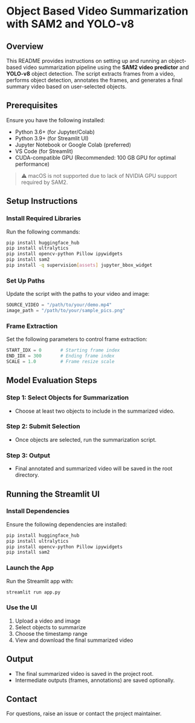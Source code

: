 # Object Based Video Summarization with SAM2 and YOLO-v8

## Overview

This README provides instructions on setting up and running an object-based video summarization pipeline using the **SAM2 video predictor** and **YOLO-v8** object detection. The script extracts frames from a video, performs object detection, annotates the frames, and generates a final summary video based on user-selected objects.

## Prerequisites

Ensure you have the following installed:

- Python 3.6+ (for Jupyter/Colab)
- Python 3.9+ (for Streamlit UI)
- Jupyter Notebook or Google Colab (preferred)
- VS Code (for Streamlit)
- CUDA-compatible GPU (Recommended: 100 GB GPU for optimal performance)

> ⚠️ macOS is not supported due to lack of NVIDIA GPU support required by SAM2.

## Setup Instructions

### Install Required Libraries

Run the following commands:

```bash
pip install huggingface_hub
pip install ultralytics
pip install opencv-python Pillow ipywidgets
pip install sam2
pip install -q supervision[assets] jupyter_bbox_widget
```

### Set Up Paths

Update the script with the paths to your video and image:

```python
SOURCE_VIDEO = "/path/to/your/demo.mp4"
image_path = "/path/to/your/sample_pics.png"
```

### Frame Extraction

Set the following parameters to control frame extraction:

```python
START_IDX = 0       # Starting frame index
END_IDX = 300       # Ending frame index
SCALE = 1.0         # Frame resize scale
```

## Model Evaluation Steps

### Step 1: Select Objects for Summarization

- Choose at least two objects to include in the summarized video.

### Step 2: Submit Selection

- Once objects are selected, run the summarization script.

### Step 3: Output

- Final annotated and summarized video will be saved in the root directory.

## Running the Streamlit UI

### Install Dependencies

Ensure the following dependencies are installed:

```bash
pip install huggingface_hub
pip install ultralytics
pip install opencv-python Pillow ipywidgets
pip install sam2
```

### Launch the App

Run the Streamlit app with:

```bash
streamlit run app.py
```

### Use the UI

1. Upload a video and image
2. Select objects to summarize
3. Choose the timestamp range
4. View and download the final summarized video

## Output

- The final summarized video is saved in the project root.
- Intermediate outputs (frames, annotations) are saved optionally.

## Contact

For questions, raise an issue or contact the project maintainer.
